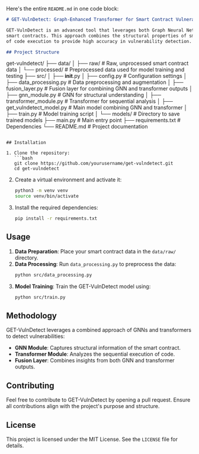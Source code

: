 Here's the entire `README.md` in one code block:

```markdown
# GET-VulnDetect: Graph-Enhanced Transformer for Smart Contract Vulnerability Detection

GET-VulnDetect is an advanced tool that leverages both Graph Neural Networks (GNNs) and transformer-based models to detect vulnerabilities in 
smart contracts. This approach combines the structural properties of smart contracts with the sequential nature
of code execution to provide high accuracy in vulnerability detection.

## Project Structure

```
get-vulndetect/
├── data/
│   ├── raw/                  # Raw, unprocessed smart contract data
│   └── processed/            # Preprocessed data used for model training and testing
├── src/
│   ├── __init__.py
│   ├── config.py             # Configuration settings
│   ├── data_processing.py    # Data preprocessing and augmentation
│   ├── fusion_layer.py       # Fusion layer for combining GNN and transformer outputs
│   ├── gnn_module.py         # GNN for structural understanding
│   ├── transformer_module.py # Transformer for sequential analysis
│   ├── get_vulndetect_model.py # Main model combining GNN and transformer
│   ├── train.py              # Model training script
│   └── models/               # Directory to save trained models
├── main.py                   # Main entry point
├── requirements.txt          # Dependencies
└── README.md                 # Project documentation
```

## Installation

1. Clone the repository:
   ```bash
   git clone https://github.com/yourusername/get-vulndetect.git
   cd get-vulndetect
   ```

2. Create a virtual environment and activate it:
   ```bash
   python3 -m venv venv
   source venv/bin/activate
   ```

3. Install the required dependencies:
   ```bash
   pip install -r requirements.txt
   ```

## Usage

1. **Data Preparation**: Place your smart contract data in the `data/raw/` directory.
2. **Data Processing**: Run `data_processing.py` to preprocess the data:
   ```bash
   python src/data_processing.py
   ```
3. **Model Training**: Train the GET-VulnDetect model using:
   ```bash
   python src/train.py
   ```

## Methodology

GET-VulnDetect leverages a combined approach of GNNs and transformers to detect vulnerabilities:
- **GNN Module**: Captures structural information of the smart contract.
- **Transformer Module**: Analyzes the sequential execution of code.
- **Fusion Layer**: Combines insights from both GNN and transformer outputs.

## Contributing

Feel free to contribute to GET-VulnDetect by opening a pull request. Ensure all contributions align with the project's purpose and structure.

## License

This project is licensed under the MIT License. See the `LICENSE` file for details.
```


